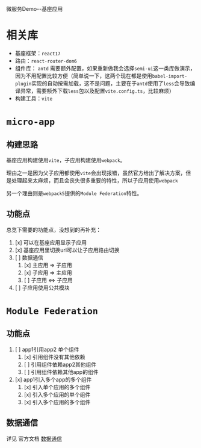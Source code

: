 微服务Demo--基座应用

# 相关库
- 基座框架：`react17` 
- 路由：`react-router-dom6` 
- 组件库： `antd` 需要额外配置，如果重新做我会选择`semi-ui`这一类库做演示，因为不用配置比较方便（简单说一下，这两个现在都是使用`babel-import-plugin`实现的自动按需加载，这不是问题，主要在于`antd`使用了`less`会导致编译异常，需要额外下载`less`包以及配置`vite.config.ts`，比较麻烦）
- 构建工具：`vite`

# `micro-app`
## 构建思路
基座应用构建使用`vite`，子应用构建使用`webpack`。

理由之一是因为父子应用都使用`vite`会出现报错，虽然官方给出了解决方案，但是处理起来太麻烦，而且会丧失很多重要的特性，所以子应用使用`webpack`

另一个理由则是`webpack5`提供的`Module Federation`特性。

## 功能点
总览下需要的功能点，没想到的再补充：
1. [x] 可以在基座应用显示子应用
2. [x] 基座应用里切换url可以让子应用路由切换
3. [ ] 数据通信
   1. [x] 主应用 => 子应用
   2. [x] 子应用 => 主应用
   3. [ ] 子应用 <=> 子应用
4. [ ] 子应用使用公共模块

# `Module Federation`
## 功能点
1. [ ] app1引用app2 单个组件
   1. [x] 引用组件没有其他依赖
   2. [ ] 引用组件依赖app2其他组件
   3. [ ] 引用组件依赖其他app的组件
2. [x] app1引入多个app的多个组件
   1. [x] 引入单个应用的多个组件
   2. [x] 引入多个应用的单个组件
   3. [x] 引入多个应用的多个组件

## 数据通信
详见 官方文档 [数据通信](https://cangdu.org/micro-app/docs.html#/zh-cn/data)
